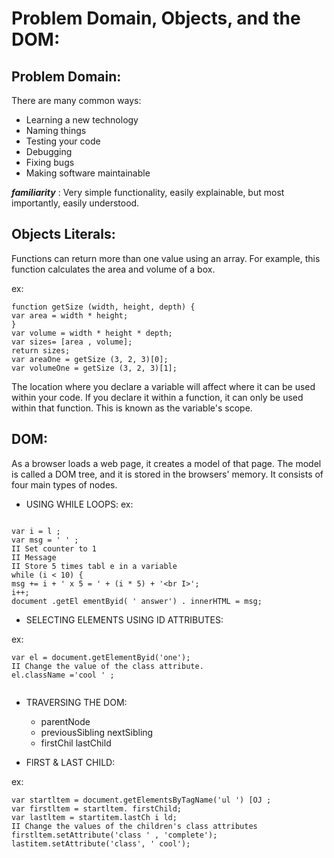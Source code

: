 #  Problem Domain, Objects, and the DOM:

## Problem Domain: 


There are many common ways:

* Learning a new technology
* Naming things
* Testing your code
* Debugging
* Fixing bugs
* Making software maintainable

***familiarity*** :
Very simple functionality, easily explainable, but most importantly, easily understood.

## Objects Literals:

Functions can return more than one value using an array.
For example, this function calculates the area and volume of a box.

ex:
```
function getSize (width, height, depth) {
var area = width * height;
}
var volume = width * height * depth;
var sizes= [area , volume];
return sizes;
var areaOne = getSize (3, 2, 3)[0];
var volumeOne = getSize (3, 2, 3)[1];
```

The location where you declare a variable will affect where it can be used
within your code. If you declare it within a function, it can only be used
within that function. This is known as the variable's scope.

## DOM:

As a browser loads a web page, it creates a model of that page.
The model is called a DOM tree, and it is stored in the browsers' memory.
It consists of four main types of nodes.

* USING WHILE LOOPS:
ex:
```

var i = l ;
var msg = ' ' ;
II Set counter to 1
II Message
II Store 5 times tabl e in a variable
while (i < 10) {
msg += i + ' x 5 = ' + (i * 5) + '<br I>';
i++;
document .getEl ementByid( ' answer') . innerHTML = msg;
```
* SELECTING ELEMENTS USING ID ATTRIBUTES:

ex:
```
var el = document.getElementByid('one');
II Change the value of the class attribute.
el.className ='cool ' ;


```
* TRAVERSING THE DOM:
  * parentNode
  * previousSibling nextSibling
  * firstChil lastChild

* FlRST & LAST CHILD:

ex:
```
var startltem = document.getElementsByTagName('ul ') [OJ ;
var firstltem = startltem. firstChild;
var lastltem = startitem.lastCh i ld;
II Change the values of the children's class attributes
firstltem.setAttribute('class ' , 'complete');
lastitem.setAttribute('class', ' cool');
```



